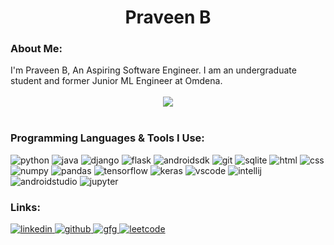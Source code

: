 # <div align="center">Praveen B</div>  
  
### About Me:
<div> 
I'm Praveen B, An Aspiring Software Engineer. I am an undergraduate student and former Junior ML Engineer at Omdena.   
</div>   

<br/>

<div align="center"><img src="https://github-readme-stats.vercel.app/api?username=praveenb7&show_icons=true&hide_border=true&count_private=true&show_icons=true&theme=tokyonight&include_all_commits=true" align="center" /></div>
<br />
  
### Programming Languages & Tools I Use:
<p>
    <img src=https://img.shields.io/badge/Python-3776AB?style=for-the-badge&logo=python&logoColor=white alt=python />
    <img src=https://img.shields.io/badge/Java-ED8B00?style=for-the-badge&logo=java&logoColor=white alt=java />
    <img src=https://img.shields.io/badge/Django-092E20?style=for-the-badge&logo=django&logoColor=white alt=django />
    <img src=https://img.shields.io/badge/Flask-000000?style=for-the-badge&logo=flask&logoColor=white alt=flask />
    <img src=https://img.shields.io/badge/Android-3DDC84?style=for-the-badge&logo=android&logoColor=white alt=androidsdk />
    <img src=https://img.shields.io/badge/Git-F05032?style=for-the-badge&logo=git&logoColor=white alt=git />
    <img src=https://img.shields.io/badge/SQLite-07405E?style=for-the-badge&logo=sqlite&logoColor=white alt=sqlite />
    <img src=https://img.shields.io/badge/HTML5-E34F26?style=for-the-badge&logo=html5&logoColor=white alt=html />
    <img src=https://img.shields.io/badge/CSS3-1572B6?style=for-the-badge&logo=css3&logoColor=white alt=css />
    <img src=https://img.shields.io/badge/Numpy-777BB4?style=for-the-badge&logo=numpy&logoColor=white alt=numpy />
    <img src=https://img.shields.io/badge/Pandas-2C2D72?style=for-the-badge&logo=pandas&logoColor=white alt=pandas />
    <img src=https://img.shields.io/badge/TensorFlow-FF6F00?style=for-the-badge&logo=TensorFlow&logoColor=white alt=tensorflow />
    <img src=https://img.shields.io/badge/Keras-D00000?style=for-the-badge&logo=Keras&logoColor=white alt=keras />
    <img src=https://img.shields.io/badge/Visual_Studio_Code-0078D4?style=for-the-badge&logo=visual%20studio%20code&logoColor=white alt=vscode />
    <img src=https://img.shields.io/badge/IntelliJIDEA-000000.svg?style=for-the-badge&logo=intellij-idea&logoColor=white alt=intellij />
    <img src=https://img.shields.io/badge/Android_Studio-3DDC84?style=for-the-badge&logo=android-studio&logoColor=white alt=androidstudio />
    <img src=https://img.shields.io/badge/Jupyter-F37626.svg?&style=for-the-badge&logo=Jupyter&logoColor=white alt=jupyter />
</p>


### Links:
  
<div> 
<a href="https://linkedin.com/in/praveenb7" target="_blank">
<img src=https://img.shields.io/badge/LinkedIn-0077B5?style=for-the-badge&logo=linkedin&logoColor=white alt=linkedin style="margin-bottom: 5px;" />
</a>
<a href="https://github.com/praveenb7" target="_blank">
<img src=https://img.shields.io/badge/GitHub-100000?style=for-the-badge&logo=github&logoColor=white alt=github style="margin-bottom: 5px;" />
</a>
<a href="https://auth.geeksforgeeks.org/user/praveenb7/practice/" target="_blank">
<img src=https://img.shields.io/badge/Geeksforgeeks-f8f8f8?style=for-the-badge&logo=geeksforgeeks&logoColor=2F8D46 alt=gfg style="margin-bottom: 5px;" />
</a>
<a href="https://leetcode.com/praveenb7/" target="_blank">
<img src=https://img.shields.io/badge/-LeetCode-FFA116?style=for-the-badge&logo=LeetCode&logoColor=black alt=leetcode style="margin-bottom: 5px;" />
</a>
</div>